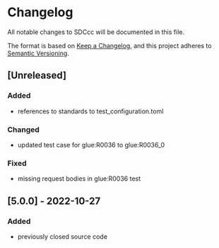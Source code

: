 # Changelog
All notable changes to SDCcc will be documented in this file.

The format is based on [Keep a Changelog](https://keepachangelog.com/en/1.0.0/),
and this project adheres to [Semantic Versioning](https://semver.org/spec/v2.0.0.html).

## [Unreleased]
### Added
- references to standards to test_configuration.toml

### Changed
- updated test case for glue:R0036 to glue:R0036_0

### Fixed
- missing request bodies in glue:R0036 test

## [5.0.0] - 2022-10-27
### Added
- previously closed source code
